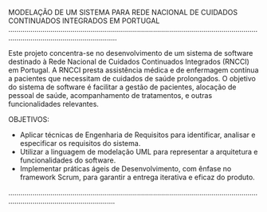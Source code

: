  MODELAÇÃO DE UM SISTEMA PARA REDE NACIONAL DE CUIDADOS CONTINUADOS INTEGRADOS EM PORTUGAL  
 ..................................................................................................................................................................................

Este projeto concentra-se no desenvolvimento de um sistema de software destinado à Rede Nacional de Cuidados Continuados Integrados (RNCCI) em Portugal.
A RNCCI presta assistência médica e de enfermagem contínua a pacientes que necessitam de cuidados de saúde prolongados. O objetivo do sistema de software é 
facilitar a gestão de pacientes, alocação de pessoal de saúde, acompanhamento de tratamentos, e outras funcionalidades relevantes.

OBJETIVOS:
- Aplicar técnicas de Engenharia de Requisitos para identificar, analisar e especificar os requisitos do sistema.
- Utilizar a linguagem de modelação UML para representar a arquitetura e funcionalidades do software.
- Implementar práticas ágeis de Desenvolvimento, com ênfase no framework Scrum, para garantir a entrega iterativa e eficaz do produto.

.................................................................................................................................................................................
